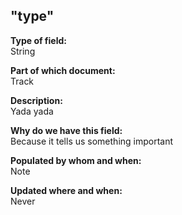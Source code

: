 ## "type"

**Type of field:**  
String  

**Part of which document:**  
Track

**Description:**  
Yada yada  

**Why do we have this field:**  
Because it tells us something important  

**Populated by whom and when:**  
Note  

**Updated where and when:**  
Never
